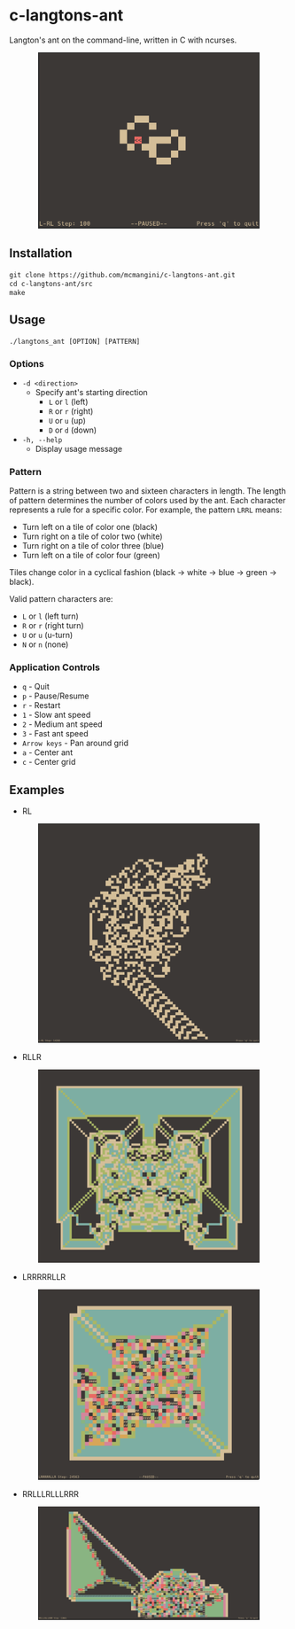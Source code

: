 # c-langtons-ant

Langton's ant on the command-line, written in C with ncurses.

<p align="center">
    <img src="screenshots/L-RL.png" alt="Screenshot of c-langtons-ant with the pattern RL after 100 steps." width="400">
</p>

## Installation

```
git clone https://github.com/mcmangini/c-langtons-ant.git
cd c-langtons-ant/src
make
```

## Usage

```
./langtons_ant [OPTION] [PATTERN]
```

### Options

- `-d <direction>`
    - Specify ant's starting direction
        - `L` or `l` (left)
        - `R` or `r` (right)
        - `U` or `u` (up)
        - `D` or `d` (down)
- `-h, --help`
    - Display usage message

### Pattern

Pattern is a string between two and sixteen characters in length. The length of pattern determines the number of colors used by the ant. Each character represents a rule for a specific color. For example, the pattern `LRRL` means:

- Turn left on a tile of color one (black)
- Turn right on a tile of color two (white)
- Turn right on a tile of color three (blue)
- Turn left on a tile of color four (green)

Tiles change color in a cyclical fashion (black -> white -> blue -> green -> black).

Valid pattern characters are:

- `L` or `l` (left turn)
- `R` or `r` (right turn)
- `U` or `u` (u-turn)
- `N` or `n` (none)

### Application Controls

- `q` - Quit
- `p` - Pause/Resume
- `r` - Restart
- `1` - Slow ant speed
- `2` - Medium ant speed
- `3` - Fast ant speed
- `Arrow keys` - Pan around grid
- `a` - Center ant
- `c` - Center grid

## Examples

- RL

<p align="center">
    <img src="screenshots/L-RL_highway.png" alt="Screenshot of c-langtons-ant with the pattern RL after 14268 steps." width="400">
</p>

- RLLR

<p align="center">
    <img src="screenshots/L-RLLR.png" alt="Screenshot of c-langtons-ant with the pattern RLLR." width="400">
</p>

- LRRRRRLLR

<p align="center">
    <img src="screenshots/LRRRRRLLR.png" alt="Screenshot of c-langtons-ant with the pattern LRRRRRLLR after 24563 steps." width="400">
</p>

- RRLLLRLLLRRR

<p align="center">
    <img src="screenshots/RRLLLRLLLRRR.png" alt="Screenshot of c-langtons-ant with the pattern RRLLLRLLLRRR after 22081 steps." width="400">
</p>
